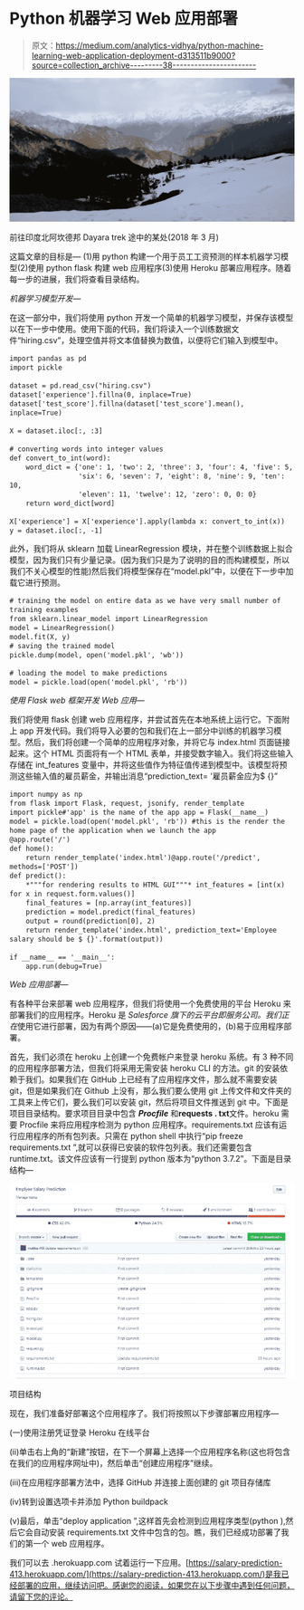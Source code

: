 # Python 机器学习 Web 应用部署

> 原文：<https://medium.com/analytics-vidhya/python-machine-learning-web-application-deployment-d313511b9000?source=collection_archive---------38----------------------->

![](img/a87130be57e3a6e180e516c750fef0e4.png)

前往印度北阿坎德邦 Dayara trek 途中的某处(2018 年 3 月)

这篇文章的目标是— (1)用 python 构建一个用于员工工资预测的样本机器学习模型(2)使用 python flask 构建 web 应用程序(3)使用 Heroku 部署应用程序。随着每一步的进展，我们将查看目录结构。

*机器学习模型开发—*

在这一部分中，我们将使用 python 开发一个简单的机器学习模型，并保存该模型以在下一步中使用。使用下面的代码，我们将读入一个训练数据文件“hiring.csv”，处理空值并将文本值替换为数值，以便将它们输入到模型中。

```
import pandas as pd
import pickle

dataset = pd.read_csv("hiring.csv")
dataset['experience'].fillna(0, inplace=True)
dataset['test_score'].fillna(dataset['test_score'].mean(), inplace=True)

X = dataset.iloc[:, :3]

# converting words into integer values
def convert_to_int(word):
    word_dict = {'one': 1, 'two': 2, 'three': 3, 'four': 4, 'five': 5,
                 'six': 6, 'seven': 7, 'eight': 8, 'nine': 9, 'ten': 10,
                 'eleven': 11, 'twelve': 12, 'zero': 0, 0: 0}
    return word_dict[word]

X['experience'] = X['experience'].apply(lambda x: convert_to_int(x))
y = dataset.iloc[:, -1]
```

此外，我们将从 sklearn 加载 LinearRegression 模块，并在整个训练数据上拟合模型，因为我们只有少量记录。(因为我们只是为了说明的目的而构建模型，所以我们不关心模型的性能)然后我们将模型保存在“model.pkl”中，以便在下一步中加载它进行预测。

```
# training the model on entire data as we have very small number of training examples
from sklearn.linear_model import LinearRegression
model = LinearRegression()
model.fit(X, y)
# saving the trained model
pickle.dump(model, open('model.pkl', 'wb'))

# loading the model to make predictions
model = pickle.load(open('model.pkl', 'rb'))
```

*使用 Flask web 框架开发 Web 应用—*

我们将使用 flask 创建 web 应用程序，并尝试首先在本地系统上运行它。下面附上 app 开发代码。我们将导入必要的包和我们在上一部分中训练的机器学习模型。然后，我们将创建一个简单的应用程序对象，并将它与 index.html 页面链接起来。这个 HTML 页面将有一个 HTML 表单，并接受数字输入。我们将这些输入存储在 int_features 变量中，并将这些值作为特征值传递到模型中。该模型将预测这些输入值的雇员薪金，并输出消息“prediction_text= '雇员薪金应为$ {}”

```
import numpy as np
from flask import Flask, request, jsonify, render_template
import pickle#'app' is the name of the app app = Flask(__name__)
model = pickle.load(open('model.pkl', 'rb')) #this is the render the home page of the application when we launch the app
@app.route('/')
def home():
    return render_template('index.html')@app.route('/predict', methods=['POST'])
def predict():
    *"""for rendering results to HTML GUI"""* int_features = [int(x) for x in request.form.values()]
    final_features = [np.array(int_features)]
    prediction = model.predict(final_features)
    output = round(prediction[0], 2)
    return render_template('index.html', prediction_text='Employee salary should be $ {}'.format(output))

if __name__ == '__main__':
    app.run(debug=True)
```

*Web 应用部署—*

有各种平台来部署 web 应用程序，但我们将使用一个免费使用的平台 Heroku 来部署我们的应用程序。Heroku 是 *Salesforce 旗下的云平台即服务公司。*我们*正在*使用它进行部署，因为有两个原因——(a)它是免费使用的，(b)易于应用程序部署。

首先，我们必须在 heroku 上创建一个免费帐户来登录 heroku 系统。有 3 种不同的应用程序部署方法，但我们将采用无需安装 heroku CLI 的方法。git 的安装依赖于我们。如果我们在 GitHub 上已经有了应用程序文件，那么就不需要安装 git，但是如果我们在 Github 上没有，那么我们要么使用 git 上传文件和文件夹的工具来上传它们，要么我们可以安装 git，然后将项目文件推送到 git 中。下面是项目目录结构。要求项目目录中包含 ***Procfile*** 和**requests . txt**文件。heroku 需要 Procfile 来将应用程序检测为 python 应用程序。requirements.txt 应该有运行应用程序的所有包列表。只需在 python shell 中执行“pip freeze requirements.txt ”,就可以获得已安装的软件包列表。我们还需要包含 runtime.txt。该文件应该有一行提到 python 版本为“python 3.7.2”。下面是目录结构—

![](img/96d51f7ada63925aa3272de9b4d18330.png)

项目结构

现在，我们准备好部署这个应用程序了。我们将按照以下步骤部署应用程序—

(一)使用注册凭证登录 Heroku 在线平台

(ii)单击右上角的“新建”按钮，在下一个屏幕上选择一个应用程序名称(这也将包含在我们的应用程序网址中)，然后单击“创建应用程序”继续。

(iii)在应用程序部署方法中，选择 GitHub 并连接上面创建的 git 项目存储库

(iv)转到设置选项卡并添加 Python buildpack

(v)最后，单击“deploy application ”,这样首先会检测到应用程序类型(python ),然后它会自动安装 requirements.txt 文件中包含的包。瞧，我们已经成功部署了我们的第一个 web 应用程序。

我们可以去 <app-name>.herokuapp.com 试着运行一下应用。[https://salary-prediction-413.herokuapp.com/](https://salary-prediction-413.herokuapp.com/)是我已经部署的应用，继续访问吧。感谢您的阅读，如果您在以下步骤中遇到任何问题，请留下您的评论。</app-name>